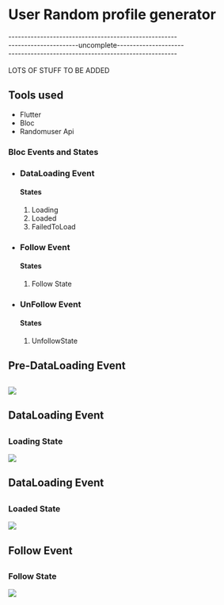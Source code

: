 <h1>User Random profile generator</h1>
-----------------------------------------------------<br>
----------------------uncomplete---------------------<br>
-----------------------------------------------------<br>
<br>
LOTS OF STUFF TO BE ADDED
<h2>Tools used</h2>
<ul>
 <li>Flutter</li>
 <li>Bloc</li>
 <li>Randomuser Api</li>
</ul>
<h3>Bloc Events and States</h3>
<ul>
  <li>
    <h3>DataLoading Event</h3>
     <h4>States</h4>
     <ol>
     <li>Loading</li>
     <li>Loaded</li>
     <li>FailedToLoad</li>
     </ol> 
  </li> <li>
    <h3>Follow Event</h3>
     <h4>States</h4>
     <ol>
     <li>Follow State</li>
     </ol>
      
  </li> <li>
    <h3>UnFollow Event</h3>
     <h4>States</h4>
     <ol>
     <li>UnfollowState</li>
     </ol> 
  </li>
  
</ul>
<h2>Pre-DataLoading Event<h2>
<image src="assetsForREADME/1.jpg"/>
<h2>DataLoading Event<h2>
<h3>Loading State</h3>
<image src="assetsForREADME/2.jpg"/>
<h2>DataLoading Event<h2>
<h3>Loaded State</h3>
<image src="assetsForREADME/3.jpg"/>
<h2>Follow Event<h2>
<h3>Follow State</h3>
<image src="assetsForREADME/4.jpg"/>

